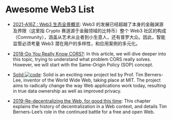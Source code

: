 # Awesome Web3 List

- [2021-A16Z : Web3 生态全景概览](https://mp.weixin.qq.com/s/LNClfnz4hVQVDf10xKJADA): Web3 的发展已经超越了本身的金融渊源及界限（这里指 Crypto 赛道源于金融领域的比特币）整个 Web3 社区的构成（Community），涵盖从艺术从业者到小生意人，还有普罗大众。因此，智能监管必须考量 Web3 潜在用户的多样性，和应用案例的多元化。

- [2018-Do You Really Know CORS?](http://performantcode.com/web/do-you-really-know-cors): In this article, we will dive deeper into this topic, trying to understand what problem CORS really solves. However, we will start with the Same-Origin Policy (SOP) concept.

- [Solid ![code](https://ng-tech.icu/assets/code.svg)](https://solid.mit.edu/): Solid is an exciting new project led by Prof. Tim Berners-Lee, inventor of the World Wide Web, taking place at MIT. The project aims to radically change the way Web applications work today, resulting in true data ownership as well as improved privacy.

- [2019-Re-decentralizing the Web, for good this time](https://ruben.verborgh.org/articles/redecentralizing-the-web/): This chapter explains the history of decentralization in a Web context, and details Tim Berners-Lee’s role in the continued battle for a free and open Web.
